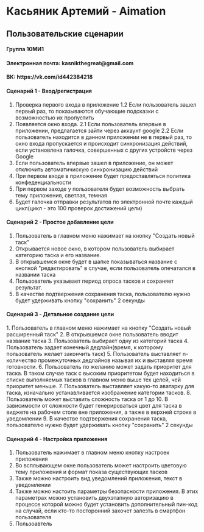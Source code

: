 <h1> Касьяник Артемий - Aimation
<h2> Пользовательские сценарии

<h4> Группа 10МИ1
<h4> Электронная почта: kasnikthegreat@gmail.com
<h4> ВК: https://vk.com/id442384218

<h4> Сценарий 1 - Вход/регистрация </h4>

1. Проверка первого входа в приложение
1.2 Если пользователь зашел первый раз, то показываются обучающие подсказки с возможностью их пропустить
2. Появляется окно входа.
2.1 Если пользователь впервые в приложении, предлагается зайти через аккаунт google
2.2 Если пользователь находится в данном приложении не в первый раз, то окно входа пропускается и происходит синхронизация действий, если установлена галочка, совершенных с других устройств через Google
3. Если пользователь впервые зашел в приложение, он может отключить автоматичискую синхронизацию действий
4. При первом входе в приложение будет предоставляться политика конфеденциальности
5. При первом заходе у пользователя будет возможность выбрать тему приложения, светлая, темная
6. Будет галочка отправки результатов по электронной почте каждый цикл(цикл - это 100 проверок достижений цели)

<h4> Сценарий 2 - Простое добавление цели </h4>

1. Пользователь в главном меню нажимает на кнопку "Создать новый таск"
2. Открывается новое окно, в котором пользователь выбирает категорию таска и его название. 
3. В открывшемся окне будет в шапке показываться название с кнопкой "редактировать" в случае, если пользователь опечатался в названии таска
4. Пользователь указывает период опроса тасков и сохраняет результат. 
5. В качестве подтвержения сохранения таска, пользователю нужно будет удерживать кнопку "сохранить" 2 секунды

<h4> Сценарий 3 - Детальное создание цели </h4>
1. Пользователь в главном меню нажимает на кнопку "Создать новый расширенный таск"
2. В открывшемся окне пользователь вводит название таска
3. Пользователь выбирает одну из категорий таска
4. Пользователь задает конечный дедлайн(время, к которому пользователь желает закончить таск)
5. Пользователь выставляет n-количество промежуточных дедлайнов называя их и выставляя время готовности.
6. Пользователь по желанию может задать приоритет для таска. В таком случае таск с высоким приоритетом будет находиться в списке выполняемых тасков в главном меню выше тех целей, чей приоритет меньше.
7. Пользователь выставляет какую-то аватарку для таска, изначально устанавливается изображение категории тасков.
8. Пользователь может выставить сложность таска от 1 до 10. В зависимости от сложности будет генерироваться цвет для таска в виджете на рабочем столе вне приложения, а также в верхней строке в уведомлении
9. В качестве подтвержения сохранения таска, пользователю нужно будет удерживать кнопку "сохранить" 2 секунды

<h4> Сценарий 4 - Настройка приложения </h4>

1. Пользователь нажимает в главном меню кнопку настроек приложения
2. Во всплывающем окне пользователь может настроить цветовую тему приложения и формат показа существующих тасков
3. Также можно настроить вид уведомлений приложения, текст в уведомлении
4. Также можно настоить параметры безопасности приложения. В этих параметрах можно установить двухэтапную авторизацию в процессе которой можно будет установить дополнительный пин-код на случай, если кто-то посторонний захочет залезть в смартфон пользователя
5. Пользоавтель 
